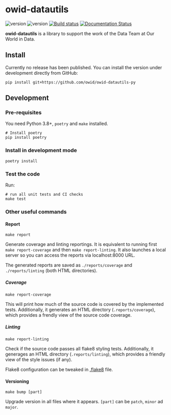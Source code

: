 # owid-datautils

![version](https://img.shields.io/badge/version-0.5.3-blue)
![version](https://img.shields.io/badge/python-3.8|3.9|3.10-blue.svg?&logo=python&logoColor=yellow) 
[![Build status](https://badge.buildkite.com/caba621fb64f2c7dcc692a474e68f4ead21e6ba6ee151fe3b6.svg)](https://buildkite.com/our-world-in-data/owid-datautils-unit-tests)
[![Documentation Status](https://readthedocs.org/projects/owid-datautils/badge/?version=latest)](https://docs.owid.io/projects/owid-datautils/en/latest/?badge=latest)

**owid-datautils** is a library to support the work of the Data Team at Our World in Data.

## Install

Currently no release has been published. You can install the version under development directly from GitHub:

```
pip install git+https://github.com/owid/owid-datautils-py
```

## Development

### Pre-requisites

You need Python 3.8+, `poetry` and `make` installed.

```
# Install poetry
pip install poetry
```

### Install in development mode

```
poetry install
```

### Test the code

Run:

```
# run all unit tests and CI checks
make test
```

### Other useful commands

#### Report

```
make report
```

Generate coverage and linting reportings. It is equivalent to running first `make report-coverage` and then
`make report-linting`. It also launches a local server so you can access the reports via localhost:8000 URL.

The generated reports are saved as `./reports/coverage` and `./reports/linting` (both HTML directories).

##### Coverage

```
make report-coverage
```

This will print how much of the source code is covered by the implemented tests. Additionally, it generates an HTML
directory (`.reports/coverage`), which provides a frendly view of the source code coverage.

##### Linting

```
make report-linting
```

Check if the source code passes all flake8 styling tests. Additionally, it generages an HTML directory
(`.reports/linting`), which provides a friendly view of the style issues (if any).

Flake8 configuration can be tweaked in [.flake8](.flake8) file.

#### Versioning

```
make bump [part]
```

Upgrade version in all files where it appears. `[part]` can be `patch`, `minor` ad `major`.
